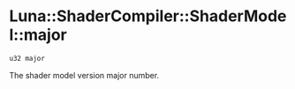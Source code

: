 # Luna::ShaderCompiler::ShaderModel::major

```c++
u32 major
```

The shader model version major number. 

